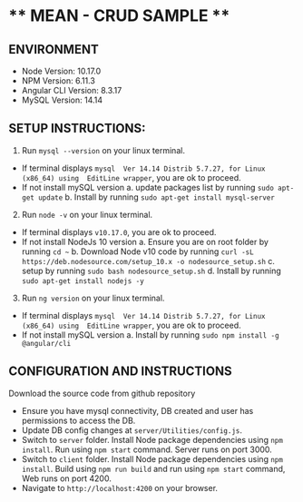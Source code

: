** MEAN - CRUD SAMPLE **
========================


ENVIRONMENT
-----------
- Node Version: 10.17.0
- NPM Version: 6.11.3
- Angular CLI Version: 8.3.17
- MySQL Version: 14.14


SETUP INSTRUCTIONS:
-------------------
1. Run ``mysql --version`` on your linux terminal.
  - If terminal displays ``mysql  Ver 14.14 Distrib 5.7.27, for Linux (x86_64) using  EditLine wrapper``, you are ok to proceed.
  - If not install mySQL version
    a. update packages list by running ``sudo apt-get update``
    b. Install by running ``sudo apt-get install mysql-server``

2. Run ``node -v`` on your linux terminal.
  - If terminal displays ``v10.17.0``, you are ok to proceed.
  - If not install NodeJs 10 version
    a. Ensure you are on root folder by running ``cd ~``
    b. Download Node v10 code by running ``curl -sL https://deb.nodesource.com/setup_10.x -o nodesource_setup.sh``
    c. setup by running ``sudo bash nodesource_setup.sh``
    d. Install by running ``sudo apt-get install nodejs -y``
	 
3. Run ``ng version`` on your linux terminal.
  - If terminal displays ``mysql  Ver 14.14 Distrib 5.7.27, for Linux (x86_64) using  EditLine wrapper``, you are ok to proceed.
  - If not install mySQL version
    a. Install by running ``sudo npm install -g @angular/cli``
	 

CONFIGURATION AND INSTRUCTIONS
----------------------

Download the source code from github repository

  - Ensure you have mysql connectivity, DB created and user has permissions to access the DB.
  - Update DB config changes at ``server/Utilities/config.js``.
  - Switch to ``server`` folder. Install Node package dependencies using  ``npm install``. Run using ``npm start`` command. Server runs on port 3000.
  - Switch to ``client`` folder. Install Node package dependencies using  ``npm install``. Build using ``npm run build`` and run using ``npm start`` command, Web runs on port 4200.
  - Navigate to ``http://localhost:4200`` on your browser.



